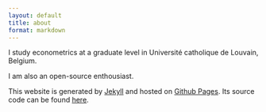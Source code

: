 ```yaml
---
layout: default
title: about
format: markdown
---
```


I study econometrics at a graduate level in Université catholique de Louvain, Belgium.

I am also an open-source enthousiast.

This website is generated by [Jekyll](http://jekyllrb.com/) and hosted on [Github Pages](http://pages.github.com/). Its source code can be found [here](https://github.com/rbagd/rbagd.github.io).

